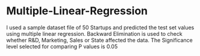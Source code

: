 # Multiple-Linear-Regression

I used a sample dataset file of 50 Startups and predicted the test set values using multiple linear regression. Backward Elimination is used to check whether R&D, Marketing, Sales or State affected the data. The Significance level selected for comparing P values is 0.05 
